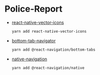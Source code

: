 # Police-Report
* [react-native-vector-icons](https://yarnpkg.com/package/react-native-vector-icons)
  ```sh
  yarn add react-native-vector-icons
  ```
* [bottom-tab-navigator](https://reactnavigation.org/docs/bottom-tab-navigator)
  ```sh
  yarn add @react-navigation/bottom-tabs
  ```
* [native-navigation](https://reactnavigation.org/docs/getting-started)
  ```sh
  yarn add @react-navigation/native
  ```
